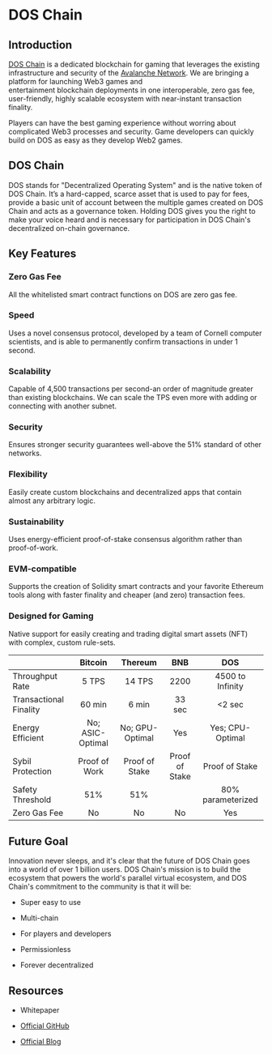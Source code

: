 # DOS Chain

## Introduction[​](https://docs.avax.network/#introduction)

[DOS Chain](https://doschain.com) is a dedicated blockchain for gaming that leverages the existing infrastructure and security of the [Avalanche Network](https://www.avax.network/). We are bringing a platform for launching Web3 games and entertainment blockchain deployments in one interoperable, zero gas fee, user-friendly, highly scalable ecosystem with near-instant transaction finality.

Players can have the best gaming experience without worring about complicated Web3 processes and security. Game developers can quickly build on DOS as easy as they develop Web2 games.

## DOS Chain

DOS stands for "Decentralized Operating System" and is the native token of DOS Chain. It’s a hard-capped, scarce asset that is used to pay for fees, provide a basic unit of account between the multiple games created on DOS Chain and acts as a governance token. Holding DOS gives you the right to make your voice heard and is necessary for participation in DOS Chain's decentralized on-chain governance.

## Key Features

### Zero Gas Fee

All the whitelisted smart contract functions on DOS are zero gas fee.

### Speed

Uses a novel consensus protocol, developed by a team of Cornell computer scientists, and is able to permanently confirm transactions in under 1 second.

### Scalability

Capable of 4,500 transactions per second-an order of magnitude greater than existing blockchains. We can scale the TPS even more with adding or connecting with another subnet.

### Security

Ensures stronger security guarantees well-above the 51% standard of other networks.

### Flexibility

Easily create custom blockchains and decentralized apps that contain almost any arbitrary logic.

### Sustainability

Uses energy-efficient proof-of-stake consensus algorithm rather than proof-of-work.

### EVM-compatible

Supports the creation of Solidity smart contracts and your favorite Ethereum tools along with faster finality and cheaper (and zero) transaction fees.

### Designed for Gaming

Native support for easily creating and trading digital smart assets (NFT) with complex, custom rule-sets.

|                             |      Bitcoin     |     Thereum     |       BNB      |        DOS        |
| --------------------------- | :--------------: | :-------------: | :------------: | :---------------: |
| Throughput Rate             |       5 TPS      |      14 TPS     |      2200      |  4500 to Infinity |
| Transactional Finality&#xD; |      60 min      |      6 min      |     33 sec     |       <2 sec      |
| Energy Efficient&#xD;       | No; ASIC-Optimal | No; GPU-Optimal |       Yes      |  Yes; CPU-Optimal |
| Sybil Protection            |   Proof of Work  |  Proof of Stake | Proof of Stake |   Proof of Stake  |
| Safety Threshold            |        51%       |       51%       |                | 80% parameterized |
| Zero Gas Fee                |        No        |        No       |       No       |        Yes        |


## Future Goal

Innovation never sleeps, and it's clear that the future of DOS Chain goes into a world of over 1 billion users. DOS Chain's mission is to build the ecosystem that powers the world's parallel virtual ecosystem, and DOS Chain's commitment to the community is that it will be:

*   Super easy to use

*   Multi-chain

*   For players and developers

*   Permissionless

*   Forever decentralized

## Resources

*   Whitepaper

*   [Official GitHub](https://github.com/DOSLabs/DOS)

*   [Official Blog](https://www.bnbchain.org/en/blog/)



